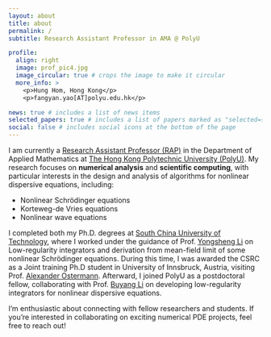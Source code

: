 ```yaml
---
layout: about
title: about
permalink: /
subtitle: Research Assistant Professor in AMA @ PolyU

profile:
  align: right
  image: prof_pic4.jpg
  image_circular: true # crops the image to make it circular
  more_info: >
    <p>Hung Hom, Hong Kong</p>
    <p>fangyan.yao[AT]polyu.edu.hk</p>

news: true # includes a list of news items
selected_papers: true # includes a list of papers marked as "selected={true}"
social: false # includes social icons at the bottom of the page
---
```



I am currently a [Research Assistant Professor (RAP)](https://www.polyu.edu.hk/ama/people/academic-staff/) in the Department of Applied Mathematics at [The Hong Kong Polytechnic University (PolyU)](https://www.polyu.edu.hk/). My research focuses on **numerical analysis** and **scientific computing**, with particular interests in 
the design and analysis of algorithms for nonlinear dispersive equations, including:

- Nonlinear Schrödinger equations  
- Korteweg-de Vries equations
- Nonlinear wave equations

I completed both my Ph.D. degrees at [South China University of Technology](https://www.scut.edu.cn/), where I worked under the guidance of Prof. [Yongsheng Li](https://www.researchgate.net/profile/Yongsheng-Li-9/research) on Low-regularity integrators and derivation from mean-field limit of some nonlinear Schrödinger equations. 
During this time, I was awarded the CSRC as a Joint training Ph.D student in University of Innsbruck, Austria, visiting Prof. [Alexander Ostermann](https://scholar.google.com.au/citations?user=qIGP4rYAAAAJ&hl=en). 
Afterward, I joined PolyU as a postdoctoral fellow, collaborating with Prof. [Buyang Li](https://libuyang.com/) on developing low-regularity integrators for nonlinear dispersive equations.  

I’m enthusiastic about connecting with fellow researchers and students. If you’re interested in collaborating on exciting numerical PDE projects, feel free to reach out!  